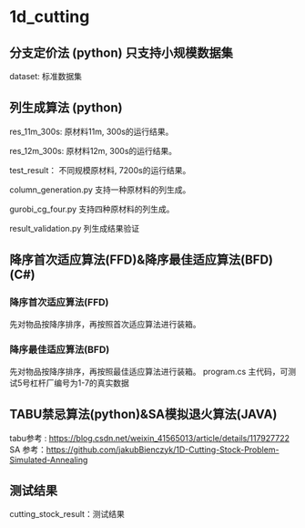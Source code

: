 # 1d_cutting
## 分支定价法 (python) 只支持小规模数据集
dataset: 标准数据集

## 列生成算法 (python)
res_11m_300s: 原材料11m, 300s的运行结果。

res_12m_300s: 原材料12m, 300s的运行结果。

test_result： 不同规模原材料, 7200s的运行结果。 

column_generation.py 支持一种原材料的列生成。

gurobi_cg_four.py 支持四种原材料的列生成。

result_validation.py  列生成结果验证

## 降序首次适应算法(FFD)&降序最佳适应算法(BFD) (C#)
### 降序首次适应算法(FFD)
先对物品按降序排序，再按照首次适应算法进行装箱。
### 降序最佳适应算法(BFD)
先对物品按降序排序，再按照最佳适应算法进行装箱。
program.cs 主代码，可测试5号杠杆厂编号为1-7的真实数据

## TABU禁忌算法(python)&SA模拟退火算法(JAVA)
tabu参考 : https://blog.csdn.net/weixin_41565013/article/details/117927722
SA 参考：https://github.com/jakubBienczyk/1D-Cutting-Stock-Problem-Simulated-Annealing

## 测试结果
cutting_stock_result：测试结果

